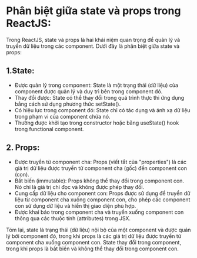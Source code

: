 # Phân biệt giữa state và props trong ReactJS:
Trong ReactJS, state và props là hai khái niệm quan trọng để quản lý và truyền dữ liệu trong các component. Dưới đây là phân biệt giữa state và props:

## 1.State:
- Được quản lý trong component: State là một trạng thái (dữ liệu) của component được quản lý và duy trì bên trong component đó.
- Thay đổi được: State có thể thay đổi trong quá trình thực thi ứng dụng bằng cách sử dụng phương thức setState().
- Có hiệu lực trong component đó: State chỉ có tác dụng và ánh xạ dữ liệu trong phạm vi của component chứa nó.
- Thường được khởi tạo trong constructor hoặc bằng useState() hook trong functional component.
## 2. Props:
- Được truyền từ component cha: Props (viết tắt của "properties") là các giá trị dữ liệu được truyền từ component cha (gốc) đến component con (con).
- Bất biến (immutable): Props không thể thay đổi trong component con. Nó chỉ là giá trị chỉ đọc và không được phép thay đổi.
- Cung cấp dữ liệu cho component con: Props được sử dụng để truyền dữ liệu từ component cha xuống component con, cho phép các component con sử dụng dữ liệu và hiển thị giao diện phù hợp.
- Được khai báo trong component cha và truyền xuống component con thông qua các thuộc tính (attributes) trong JSX.

Tóm lại, state là trạng thái (dữ liệu) nội bộ của một component và được quản lý bởi component đó, trong khi props là các giá trị dữ liệu được truyền từ component cha xuống component con. State thay đổi trong component, trong khi props là bất biến và không thể thay đổi trong component con.